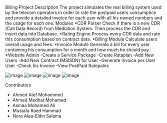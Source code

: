 Billing Project
Description
The project simulates the real billing system used by the telecom operators in order to rate the postpaid users consumption and provide a detailed invoice for each user with all his owned numbers and the usage for each one.
Modules
*CDR Parser
Check if there is a new CDR (Call Data Record) from Mediation System. Then process the CDR and insert data into Database.
*Rating Engine
 Process every CDR data and rate this consumption based on contract data.
*Billing Module
Calculate users overall usage and fees.
*Invoice Module
Generate a bill for every user containing his consumption for a month and how much he should pay.
*Website
Admin
   -Create a Service Package
   -Create Rataplan
   -Add New Users
    -Add New Contract (MSISDN) for User
    -Generate Invoice per User
User
   -Check his Invoice
   -View PostPaid Ratepalns
   
   ![image](https://user-images.githubusercontent.com/52509314/168492261-dd90f643-16c0-4494-9dba-1ea915682f2b.png)
   ![image](https://user-images.githubusercontent.com/52509314/168492267-9d11b7b3-0851-480c-b051-c539ece98b19.png)
   ![image](https://user-images.githubusercontent.com/52509314/168492276-4658bd83-6eff-4bbd-9306-44ab8da71482.png)
   ![image](https://user-images.githubusercontent.com/52509314/168492282-701f6cb4-6e6b-4708-ae24-345cbd684f98.png)


Contributors
-	Ahmed Atef Mohammed 
-	Ahmed Medhat Mohamed
-	Asmaa Mohamed Ali
-	Mustafa Raed Hammad
-	Nora Alaa-Eldin Salama
